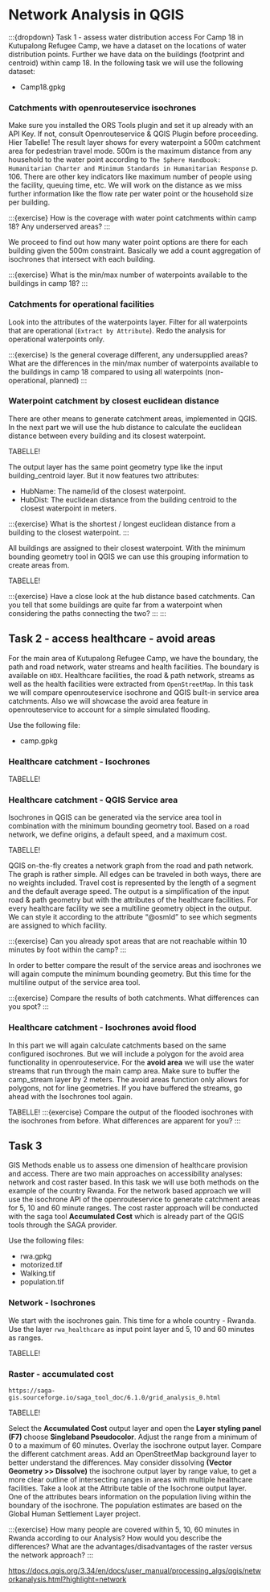 # Network Analysis in QGIS

:::{dropdown} Task 1 - assess water distribution access
For Camp 18 in Kutupalong Refugee Camp, we have a dataset on the locations of water distribution points. Further we have data on the buildings (footprint and centroid) within camp 18. In the following task we will use the following dataset:
* Camp18.gpkg

### Catchments with openrouteservice isochrones
Make sure you installed the ORS Tools plugin and set it up already with an API Key. If not, consult Openrouteservice & QGIS Plugin before proceeding.
Hier Tabelle!
The result layer shows for every waterpoint a 500m catchment area for pedestrian travel mode. 500m is the maximum distance from any household to the water point according to `The Sphere Handbook: Humanitarian Charter and Minimum Standards in Humanitarian Response` p. 106. There are other key indicators like maximum number of people using the facility, queuing time, etc. We will work on the distance as we miss further information like the flow rate per water point or the household size per building.

:::{exercise}
How is the coverage with water point catchments within camp 18? Any underserved areas?
:::

We proceed to find out how many water point options are there for each building given the 500m constraint. Basically we add a count aggregation of isochrones that intersect with each building.

:::{exercise}
What is the min/max number of waterpoints available to the buildings in camp 18?
:::

### Catchments for operational facilities
Look into the attributes of the waterpoints layer. Filter for all waterpoints that are operational (`Extract by Attribute`). Redo the analysis for operational waterpoints only.

:::{exercise}
Is the general coverage different, any undersupplied areas?
What are the differences in the min/max number of waterpoints available to the buildings in camp 18 compared to using all waterpoints (non-operational, planned)
:::

### Waterpoint catchment by closest euclidean distance
There are other means to generate catchment areas, implemented in QGIS. In the next part we will use the hub distance to calculate the euclidean distance between every building and its closest waterpoint.

TABELLE!

The output layer has the same point geometry type like the input building_centroid layer. But it now features two attributes:
* HubName: The name/id of the closest waterpoint.
* HubDist: The euclidean distance from the building centroid to the closest waterpoint in meters.

:::{exercise}
What is the shortest / longest euclidean distance from a building to the closest waterpoint.
:::

All buildings are assigned to their closest waterpoint. With the minimum bounding geometry tool in QGIS we can use this grouping information to create areas from.

TABELLE!

:::{exercise}
  Have a close look at the hub distance based catchments. Can you tell that some buildings are quite far from a waterpoint when considering the paths connecting the two?
:::
:::

## Task 2 - access healthcare - avoid areas
For the main area of Kutupalong Refugee Camp, we have the boundary, the path and road network, water streams and health facilities. The boundary is available on `HDX`. Healthcare facilities, the road & path network, streams as well as the health facilities were extracted from `OpenStreetMap`. In this task we will compare openrouteservice isochrone and QGIS built-in service area catchments. Also we will showcase the avoid area feature in openrouteservice to account for a simple simulated flooding.

Use the following file:
* camp.gpkg

### Healthcare catchment - Isochrones

TABELLE!

### Healthcare catchment - QGIS Service area
Isochrones in QGIS can be generated via the service area tool in combination with the minimum bounding geometry tool. Based on a road network, we define origins, a default speed, and a maximum cost. 

TABELLE!

QGIS on-the-fly creates a network graph from the road and path network. The graph is rather simple. All edges can be traveled in both ways, there are no weights included. Travel cost is represented by the length of a segment and the default average speed. The output is a simplification of the input road & path geometry but with the attributes of the healthcare facilities. For every healthcare facility we see a multiline geometry object in the output. We can style it according to the attribute “@osmId” to see which segments are assigned to which facility.

:::{exercise}
Can you already spot areas that are not reachable within 10 minutes by foot within
the camp?
:::

In order to better compare the result of the service areas and isochrones we will again compute the minimum bounding geometry. But this time for the multiline output of the service area tool.

:::{exercise}
Compare the results of both catchments. What differences can you spot?
:::

### Healthcare catchment - Isochrones avoid flood
In this part we will again calculate catchments based on the same configured isochrones. But we will include a polygon for the avoid area functionality in openrouteservice. For the **avoid area** we will use the water streams that run through the main camp area. Make sure to buffer the camp_stream layer by 2 meters. The avoid areas function only allows for polygons, not for line geometries. If you have buffered the streams, go ahead with the Isochrones tool again.

TABELLE!
:::{exercise}
Compare the output of the flooded isochrones with the isochrones from before. What differences are apparent for you?
:::

## Task 3
GIS Methods enable us to assess one dimension of healthcare provision and access.
There are two main approaches on accessibility analyses: network and cost raster based. In this task we will use both methods on the example of the country Rwanda. For the network based approach we will use the isochrone API of the openrouteservice to generate catchment areas for 5, 10 and 60 minute ranges. The cost raster approach will be conducted with the saga tool **Accumulated Cost** which is already part of the QGIS tools through the SAGA provider. 

Use the following files:
* rwa.gpkg
* motorized.tif
* Walking.tif
* population.tif

### Network - Isochrones
We start with the isochrones gain. This time for a whole country - Rwanda. Use the layer `rwa_healthcare` as input point layer and 5, 10 and 60 minutes as ranges.

TABELLE!

### Raster - accumulated cost
`https://saga-gis.sourceforge.io/saga_tool_doc/6.1.0/grid_analysis_0.html`

TABELLE!

Select the **Accumulated Cost** output layer and open the **Layer styling panel (F7)** choose **Singleband Pseudocolor**. Adjust the range from a minimum of 0 to a maximum of 60 minutes. Overlay the isochrone output layer. Compare the different catchment areas. Add an OpenStreetMap background layer to better understand the differences. May consider dissolving **(Vector Geometry >> Dissolve)** the isochrone output layer by range value, to get a more clear outline of intersecting ranges in areas with multiple healthcare facilities.
Take a look at the Attribute table of the Isochrone output layer. One of the attributes bears information on the population living within the boundary of the isochrone. The population estimates are based on the Global Human Settlement Layer project. 

:::{exercise}
How many people are covered within 5, 10, 60 minutes in Rwanda according to our Analysis?
How would you describe the differences? 
What are the advantages/disadvantages of the raster versus the network approach?
:::


https://docs.qgis.org/3.34/en/docs/user_manual/processing_algs/qgis/networkanalysis.html?highlight=network
